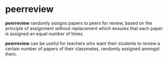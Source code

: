 # peerreview

**peerreview** randomly assigns papers to peers for review, based on the principle of assignment without replacement which ensures that each paper is assigned an equal number of times. 

**peerreview** can be useful for teachers who want their students to review a certain number of papers of their classmates, randomly assigned amongst them.
